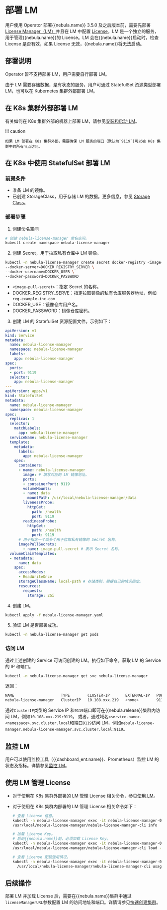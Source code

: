 # 部署 LM

用户使用 Operator 部署{{nebula.name}} 3.5.0 及之后版本前，需要先部署 [License Manager（LM）](../../9.about-license/2.license-management-suite/3.license-manager.md)并且在 LM 中配置 [License](../../9.about-license/1.license-overview.md)。LM 是一个独立的服务，用于管理{{nebula.name}}的 License。LM 会在{{nebula.name}}启动时，检查 License 是否有效，如果 License 无效，{{nebula.name}}将无法启动。

## 部署说明

Operator 暂不支持部署 LM，用户需要自行部署 LM。

由于 LM 需要存储数据，是有状态的服务，用户可通过 StatefulSet 资源类型部署 LM，也可以在 Kubernetes 集群外部部署 LM。

## 在 K8s 集群外部部署 LM

有关如何在 K8s 集群外部的机器上部署 LM，请参见[安装和启动 LM](../../9.about-license/2.license-management-suite/3.license-manager.md)。

!!! caution

    如果 LM 部署在 K8s 集群外部，需要确保 LM 服务的端口（默认为`9119`)可以被 K8s 集群中的所有节点访问。

## 在 K8s 中使用 StatefulSet 部署 LM

### 前提条件

- 准备 LM 的镜像。
- 已创建 StorageClass，用于存储 LM 的数据。更多信息，参见 [Storage Class](https://kubernetes.io/docs/concepts/storage/storage-classes/)。

### 部署步骤

1. 创建命名空间
   
  ```bash
  # 创建 nebula-license-manager 命名空间。
  kubectl create namespace nebula-license-manager
  ``` 

2. 创建 Secret，用于拉取私有仓库中 LM 镜像。
   
  ```bash
  kubectl -n nebula-license-manager create secret docker-registry <image-pull-secret> \
  --docker-server=DOCKER_REGISTRY_SERVER \
  --docker-username=DOCKER_USER \
  --docker-password=DOCKER_PASSWORD
  ```

  - `<image-pull-secret>`：指定 Secret 的名称。
  - DOCKER_REGISTRY_SERVE：指定拉取镜像的私有仓库服务器地址，例如`reg.example-inc.com`
  - DOCKER_USE：镜像仓库用户名。
  - DOCKER_PASSWORD：镜像仓库密码。


3. 创建 LM 的 StatefulSet 资源配置文件。示例如下：

  ```yaml
  apiVersion: v1
  kind: Service
  metadata:
    name: nebula-license-manager
    namespace: nebula-license-manager
    labels:
      app: nebula-license-manager
  spec:
    ports:
    - port: 9119
    selector:
      app: nebula-license-manager
  ---
  apiVersion: apps/v1
  kind: StatefulSet
  metadata:
    name: nebula-license-manager
    namespace: nebula-license-manager
  spec:
    replicas: 1
    selector:
      matchLabels:
        app: nebula-license-manager
    serviceName: nebula-license-manager
    template:
      metadata:
        labels:
          app: nebula-license-manager
      spec:
        containers:
        - name: nebula-license-manager
          image: # 填写对应的 LM 镜像地址。
          ports:
          - containerPort: 9119
          volumeMounts:
          - name: data
            mountPath: /usr/local/nebula-license-manager/data
          livenessProbe:
            httpGet:
              path: /health
              port: 9119
          readinessProbe:
            httpGet:
              path: /health
              port: 9119
        # 用于指定一个或多个用于拉取私有镜像的 Secret 名称。      
        imagePullSecrets:
          - name: image-pull-secret # 表示 Secret 名称。
    volumeClaimTemplates:
    - metadata:
        name: data
      spec:
        accessModes:
        - ReadWriteOnce
        storageClassName: local-path # 存储类别，根据自己的情况指定。
        resources:
          requests:
            storage: 2Gi  
  ```

4. 创建 LM。

  ```bash
  kubectl apply -f nebula-license-manager.yaml
  ```

5. 验证 LM 是否部署成功。

  ```bash
  kubectl -n nebula-license-manager get pods
  ```

### 访问 LM

通过上述创建的 Service 可访问创建的 LM。执行如下命令，获取 LM 的 Service 的 IP 和端口。

```bash
kubectl -n nebula-license-manager get svc nebula-license-manager
```

返回：

```bash
NAME                     TYPE        CLUSTER-IP       EXTERNAL-IP   PORT(S)    AGE
nebula-license-manager   ClusterIP   10.108.xxx.219   <none>        9119/TCP   37m
```

通过`ClusterIP`类型的 Service IP 和`9119`端口即可在{{nebula.release}}集群内访问 LM，例如`10.108.xxx.219:9119`。
或者，通过域名`<service-name>.<namespace>.svc.cluster.local`和端口`9119`访问 LM，例如`nebula-license-manager.nebula-license-manager.svc.cluster.local:9119`。


## 监控 LM 

用户可以使用监控工具（{{dashboard_ent.name}}、Prometheus）监控 LM 的状态及指标。详情参见[监控 LM](../../9.about-license/2.license-management-suite/3.license-manager.md)。

##  使用 LM 管理 License

- 对于使用在 K8s 集群外部署的 LM 管理 License 相关命令，参见[使用 LM](../../9.about-license/2.license-management-suite/3.license-manager.md)。


- 对于使用在 K8s 集群内部署的 LM 管理 License 相关命令如下：

  ```bash
  # 查看 License 信息。
  kubectl -n nebula-license-manager exec -it nebula-license-manager-0 -- \
  /usr/local/nebula-license-manager/nebula-license-manager-cli info
  
  # 加载 License Key。
  # 启动{{nebula.name}}前，必须加载 License Key。
  kubectl -n nebula-license-manager exec -it nebula-license-manager-0 -- \
  /usr/local/nebula-license-manager/nebula-license-manager-cli load --key XXXXX-XXXXX-...
  
  # 查看 License 配额使用情况。
  kubectl -n nebula-license-manager exec -it nebula-license-manager-0 -- \
    /usr/local/nebula-license-manager/nebula-license-manager-cli usage
  ```


## 后续操作

部署 LM 并加载 License 后，需要在{{nebula.name}}集群中通过`licenseManagerURL`参数配置 LM 的访问地址和端口。详情请参见[快速创建集群](2.3.create-cluster.md)。

